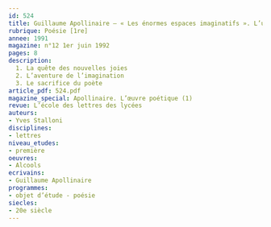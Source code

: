 ```yaml
---
id: 524
title: Guillaume Apollinaire – « Les énormes espaces imaginatifs ». L’unité d’« Alcools » 
rubrique: Poésie [1re]
annee: 1991
magazine: n°12 1er juin 1992
pages: 8
description: 
  1. La quête des nouvelles joies
  2. L’aventure de l’imagination
  3. Le sacrifice du poète
article_pdf: 524.pdf
magazine_special: Apollinaire. L’œuvre poétique (1)
revue: L’école des lettres des lycées
auteurs:
- Yves Stalloni
disciplines:
- lettres
niveau_etudes:
- première
oeuvres:
- Alcools
ecrivains:
- Guillaume Apollinaire
programmes:
- objet d’étude - poésie
siecles:
- 20e siècle
---
```

